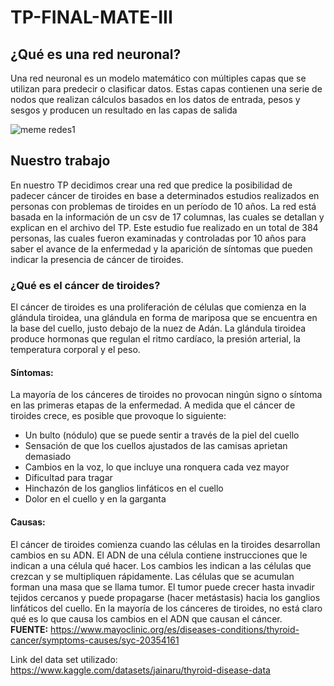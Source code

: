 # TP-FINAL-MATE-III

## ¿Qué es una red neuronal?
Una red neuronal es un modelo matemático con múltiples capas que se utilizan para predecir o clasificar datos. Estas capas contienen una serie de nodos que realizan cálculos basados en los datos de entrada, pesos y sesgos y producen un resultado en las capas de salida

![meme redes1](https://github.com/DawnHarper/TP-FINAL-MATE-III/assets/113646082/34042e9a-000f-4bc8-a564-81729b638412)


## Nuestro trabajo
En nuestro TP decidimos crear una red que predice la posibilidad de padecer cáncer de tiroides en base a determinados estudios realizados en personas con problemas de tiroides en un período de 10 años. La red está basada en la información de un csv de 17 columnas, las cuales se detallan y explican en el archivo del TP. Este estudio fue realizado en un total de 384 personas, las cuales fueron examinadas y controladas por 10 años para saber el avance de la enfermedad y la aparición de síntomas que pueden indicar la presencia de cáncer de tiroides.

### ¿Qué es el cáncer de tiroides?
El cáncer de tiroides es una proliferación de células que comienza en la glándula tiroidea, una glándula en forma de mariposa que se encuentra en la base del cuello, justo debajo de la nuez de Adán. La glándula tiroidea produce hormonas que regulan el ritmo cardíaco, la presión arterial, la temperatura corporal y el peso.
#### Síntomas:
La mayoría de los cánceres de tiroides no provocan ningún signo o síntoma en las primeras etapas de la enfermedad. A medida que el cáncer de tiroides crece, es posible que provoque lo siguiente:
- Un bulto (nódulo) que se puede sentir a través de la piel del cuello
- Sensación de que los cuellos ajustados de las camisas aprietan demasiado
- Cambios en la voz, lo que incluye una ronquera cada vez mayor
- Dificultad para tragar
- Hinchazón de los ganglios linfáticos en el cuello
- Dolor en el cuello y en la garganta
#### Causas:
El cáncer de tiroides comienza cuando las células en la tiroides desarrollan cambios en su ADN. El ADN de una célula contiene instrucciones que le indican a una célula qué hacer. Los cambios les indican a las células que crezcan y se multipliquen rápidamente. Las células que se acumulan forman una masa que se llama tumor.
El tumor puede crecer hasta invadir tejidos cercanos y puede propagarse (hacer metástasis) hacia los ganglios linfáticos del cuello. 
En la mayoría de los cánceres de tiroides, no está claro qué es lo que causa los cambios en el ADN que causan el cáncer. <br>
**FUENTE:** https://www.mayoclinic.org/es/diseases-conditions/thyroid-cancer/symptoms-causes/syc-20354161

Link del data set utilizado: https://www.kaggle.com/datasets/jainaru/thyroid-disease-data
